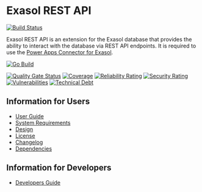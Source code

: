 # Exasol REST API

[![Build Status](https://github.com/exasol/exasol-rest-api/actions/workflows/ci-build.yml/badge.svg)](https://github.com/exasol/exasol-rest-api/actions/workflows/ci-build.yml)

Exasol REST API is an extension for the Exasol database that provides the ability to interact with the database via REST API endpoints. It is required to use the [Power Apps Connector for Exasol](https://github.com/exasol/power-apps-connector).

[![Go Build](https://github.com/exasol/exasol-rest-api/actions/workflows/linux-build.yml/badge.svg)](https://github.com/exasol/exasol-rest-api/actions/workflows/linux-build.yml)

[![Quality Gate Status](https://sonarcloud.io/api/project_badges/measure?project=com.exasol%3Aexasol-rest-api&metric=alert_status)](https://sonarcloud.io/summary/new_code?id=com.exasol%3Aexasol-rest-api)
[![Coverage](https://sonarcloud.io/api/project_badges/measure?project=com.exasol%3Aexasol-rest-api&metric=coverage)](https://sonarcloud.io/summary/new_code?id=com.exasol%3Aexasol-rest-api)
[![Reliability Rating](https://sonarcloud.io/api/project_badges/measure?project=com.exasol%3Aexasol-rest-api&metric=reliability_rating)](https://sonarcloud.io/summary/new_code?id=com.exasol%3Aexasol-rest-api)
[![Security Rating](https://sonarcloud.io/api/project_badges/measure?project=com.exasol%3Aexasol-rest-api&metric=security_rating)](https://sonarcloud.io/summary/new_code?id=com.exasol%3Aexasol-rest-api)
[![Vulnerabilities](https://sonarcloud.io/api/project_badges/measure?project=com.exasol%3Aexasol-rest-api&metric=vulnerabilities)](https://sonarcloud.io/summary/new_code?id=com.exasol%3Aexasol-rest-api)
[![Technical Debt](https://sonarcloud.io/api/project_badges/measure?project=com.exasol%3Aexasol-rest-api&metric=sqale_index)](https://sonarcloud.io/summary/new_code?id=com.exasol%3Aexasol-rest-api)


## Information for Users

- [User Guide](doc/user_guide/user-guide.md)
- [System Requirements](doc/system-requirements.md)
- [Design](doc/design.md)
- [License](LICENSE)
- [Changelog](doc/changes/changelog.md)
- [Dependencies](dependencies.md)

## Information for Developers

- [Developers Guide](doc/developer-guide.md)
